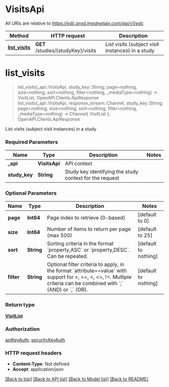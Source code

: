# VisitsApi

All URIs are relative to *https://edc.prod.imednetapi.com/api/v1/edc*

Method | HTTP request | Description
------------- | ------------- | -------------
[**list_visits**](VisitsApi.md#list_visits) | **GET** /studies/{studyKey}/visits | List visits (subject visit instances) in a study


# **list_visits**
> list_visits(_api::VisitsApi, study_key::String; page=nothing, size=nothing, sort=nothing, filter=nothing, _mediaType=nothing) -> VisitList, OpenAPI.Clients.ApiResponse <br/>
> list_visits(_api::VisitsApi, response_stream::Channel, study_key::String; page=nothing, size=nothing, sort=nothing, filter=nothing, _mediaType=nothing) -> Channel{ VisitList }, OpenAPI.Clients.ApiResponse

List visits (subject visit instances) in a study

### Required Parameters

Name | Type | Description  | Notes
------------- | ------------- | ------------- | -------------
 **_api** | **VisitsApi** | API context | 
**study_key** | **String** | Study key identifying the study context for the request |

### Optional Parameters

Name | Type | Description  | Notes
------------- | ------------- | ------------- | -------------
 **page** | **Int64** | Page index to retrieve (0-based) | [default to 0]
 **size** | **Int64** | Number of items to return per page (max 500) | [default to 25]
 **sort** | **String** | Sorting criteria in the format &#x60;property,ASC&#x60; or &#x60;property,DESC&#x60;. Can be repeated. | [default to nothing]
 **filter** | **String** | Optional filter criteria to apply, in the format &#x60;attribute&#x3D;&#x3D;value&#x60; with support for &gt;, &gt;&#x3D;, &lt;, &lt;&#x3D;, !&#x3D;. Multiple criteria can be combined with &#x60;;&#x60; (AND) or &#x60;,&#x60; (OR). | [default to nothing]

### Return type

[**VisitList**](VisitList.md)

### Authorization

[apiKeyAuth](../README.md#apiKeyAuth), [securityKeyAuth](../README.md#securityKeyAuth)

### HTTP request headers

 - **Content-Type**: Not defined
 - **Accept**: application/json

[[Back to top]](#) [[Back to API list]](../README.md#api-endpoints) [[Back to Model list]](../README.md#models) [[Back to README]](../README.md)

